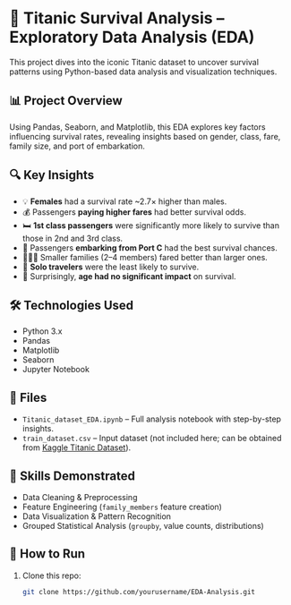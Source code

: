 # 🚢 Titanic Survival Analysis – Exploratory Data Analysis (EDA)

This project dives into the iconic Titanic dataset to uncover survival patterns using Python-based data analysis and visualization techniques.

## 📊 Project Overview

Using Pandas, Seaborn, and Matplotlib, this EDA explores key factors influencing survival rates, revealing insights based on gender, class, fare, family size, and port of embarkation.

## 🔍 Key Insights

- 💡 **Females** had a survival rate ~2.7× higher than males.
- 💰 Passengers **paying higher fares** had better survival odds.
- 🛏️ **1st class passengers** were significantly more likely to survive than those in 2nd and 3rd class.
- 🧳 Passengers **embarking from Port C** had the best survival chances.
- 👨‍👩‍👧 Smaller families (2–4 members) fared better than larger ones.
- 👤 **Solo travelers** were the least likely to survive.
- 📅 Surprisingly, **age had no significant impact** on survival.

## 🛠️ Technologies Used

- Python 3.x  
- Pandas  
- Matplotlib  
- Seaborn  
- Jupyter Notebook

## 📁 Files

- `Titanic_dataset_EDA.ipynb` – Full analysis notebook with step-by-step insights.
- `train_dataset.csv` – Input dataset (not included here; can be obtained from [Kaggle Titanic Dataset](https://www.kaggle.com/competitions/titanic/data)).

## 🧠 Skills Demonstrated

- Data Cleaning & Preprocessing  
- Feature Engineering (`family_members` feature creation)  
- Data Visualization & Pattern Recognition  
- Grouped Statistical Analysis (`groupby`, value counts, distributions)

## 📌 How to Run

1. Clone this repo:
   ```bash
   git clone https://github.com/yourusername/EDA-Analysis.git
  
